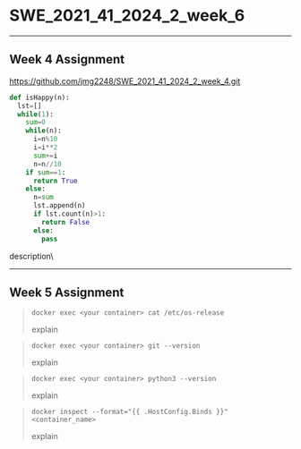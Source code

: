 # SWE_2021_41_2024_2_week_6

---

## Week 4 Assignment
https://github.com/jmg2248/SWE_2021_41_2024_2_week_4.git

```python
def isHappy(n):
  lst=[]
  while(1):
    sum=0
    while(n):
      i=n%10
      i=i**2
      sum+=i
      n=n//10
    if sum==1:
      return True
    else:
      n=sum
      lst.append(n)
      if lst.count(n)>1:
        return False
      else:
        pass
```

description\

---

## Week 5 Assignment
> ```console
> docker exec <your container> cat /etc/os-release
> ```
> explain

> ```console
> docker exec <your container> git --version
> ```
> explain

> ```console
> docker exec <your container> python3 --version
> ```
> explain

> ```console
> docker inspect --format="{{ .HostConfig.Binds }}" <container_name>
> ```
> explain
